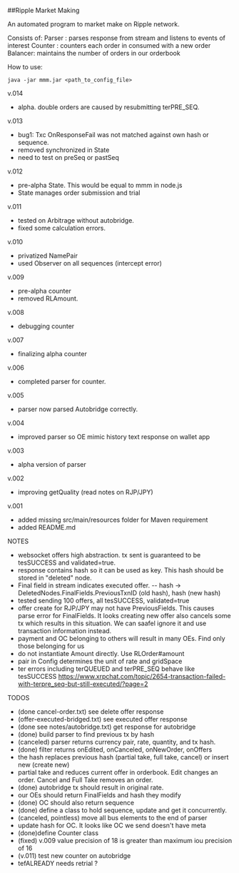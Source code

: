 ##Ripple Market Making 

An automated program to market make on Ripple network.

Consists of:
Parser  : parses response from stream and listens to events of interest
Counter : counters each order in consumed with a new order
Balancer: maintains the number of orders in our orderbook 

How to use:
```
java -jar mmm.jar <path_to_config_file>
```
v.014
- alpha. double orders are caused by resubmitting terPRE_SEQ.

v.013
-  bug1: Txc OnResponseFail was not matched against own hash or sequence. 
- removed synchronized in State
- need to test on preSeq or pastSeq 

v.012
- pre-alpha State. This would be equal to mmm in node.js
- State manages order submission and trial

v.011
- tested on Arbitrage without autobridge.
- fixed some calculation errors.

v.010
- privatized NamePair
- used Observer on all sequences (intercept error)

v.009
- pre-alpha counter
- removed RLAmount.

v.008 
- debugging counter

v.007
- finalizing alpha counter

v.006
- completed parser for counter.

v.005
- parser now parsed Autobridge correctly. 

v.004
- improved parser so OE mimic history text response on wallet app

v.003
- alpha version of parser

v.002
- improving getQuality (read notes on RJP/JPY) 

v.001
- added missing src/main/resources folder for Maven requirement
- added README.md

NOTES
- websocket offers high abstraction. tx sent is guaranteed to be tesSUCCESS and validated=true. 
- response contains hash so it can be used as key. This hash should be stored in "deleted" node. 
- Final field in stream indicates executed offer.
-- hash -> DeletedNodes.FinalFields.PreviousTxnID (old hash), hash (new hash) 
- tested sending 100 offers, all tesSUCCESS, validated=true
- offer create for RJP/JPY may not have PreviousFields. This causes parse error for FinalFields. It looks creating new offer also cancels some tx which results in this situation. We can saafel ignore it and use transaction information instead. 
- payment and OC belonging to others will result in many OEs. Find only those belonging for us
- do not instantiate Amount directly. Use RLOrder#amount
- pair in Config determines the unit of rate and gridSpace
- ter errors including terQUEUED and terPRE_SEQ behave like tesSUCCESS https://www.xrpchat.com/topic/2654-transaction-failed-with-terpre_seq-but-still-executed/?page=2

TODOS
- (done cancel-order.txt) see delete offer response 
- (offer-executed-bridged.txt) see executed offer response
- (done see notes/autobridge.txt) get response for autobridge
- (done) build parser to find previous tx by hash
- (canceled) parser returns currency pair, rate, quantity, and tx hash. 
- (done) filter returns onEdited, onCanceled, onNewOrder, onOffers
- the hash replaces previous hash (partial take, full take, cancel) or insert new (create new)
- partial take and reduces current offer in orderbook. Edit changes an order. Cancel and Full Take removes an order. 
- (done) autobridge tx should result in original rate. 
- our OEs should return FinalFields and hash they modify
- (done) OC should also return sequence
- (done) define a class to hold sequence, update and get it concurrently.
- (canceled, pointless) move all bus elements to the end of parser
- update hash for OC. It looks like OC we send doesn't have meta
- (done)define Counter class
- (fixed) v.009 value precision of 18 is greater than maximum iou precision of 16
- (v.011) test new counter on autobridge
- tefALREADY needs retrial ? 
